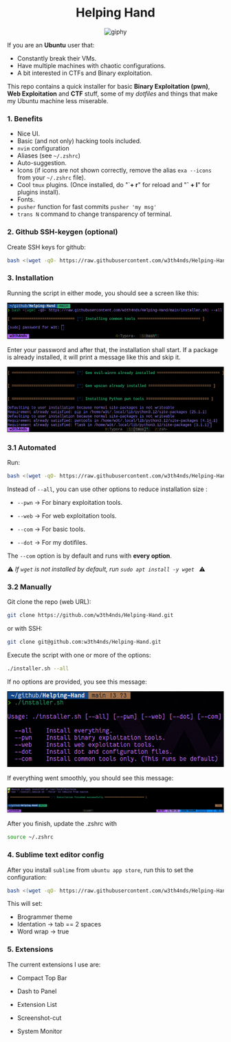<div align="center">
  <h1>
    Helping Hand
  </h1>
</div>

<div align="center">
  <img src="https://media1.tenor.com/m/lxpfB01kWpcAAAAC/bromance-sig-curtis.gif" alt="giphy">
</div>

If you are an **Ubuntu** user that:

* Constantly break their VMs. 
* Have multiple machines with chaotic configurations.
* A bit interested in CTFs and Binary exploitation.

This repo contains a quick installer for basic **Binary Exploitation (pwn)**, **Web Exploitation** and **CTF** stuff, some of my *dotfiles* and things that make my Ubuntu machine less miserable. 

### 1. Benefits

* Nice UI.
* Basic (and not only) hacking tools included.
* `nvim` configuration
* Aliases (see `~/.zshrc`)
* Auto-suggestion.
* Icons (if icons are not shown correctly, remove the alias `exa --icons` from your `~/.zshrc` file).
* Cool `tmux` plugins. (Once installed, do "\`**+ r**" for reload and "**\` + I**" for plugins install).
* Fonts.
* `pusher` function for fast commits `pusher 'my msg'`
* `trans N` command to change transparency of terminal. 

### 2. Github SSH-keygen (optional)

Create SSH keys for github:

```bash
bash <(wget -qO- https://raw.githubusercontent.com/w3th4nds/Helping-Hand/main/ssh_key_git.sh) -u "username" -e "your@mail"
```

### 3. Installation

Running the script in either mode, you should see a screen like this: 

![](assets/install.png)

Enter your password and after that, the installation shall start. If a package is already installed, it will print a message like this and skip it.

![](assets/pre-ins.png)

### 3.1 Automated

Run:
```bash
bash <(wget -qO- https://raw.githubusercontent.com/w3th4nds/Helping-Hand/main/installer.sh) --all
```

Instead of `--all`, you can use other options to reduce installation size :

* `--pwn` -> For binary exploitation tools.
* `--web` -> For web exploitation tools.

* `--com` -> For basic tools.
* `--dot` -> For my dotifiles.

The `--com` option is by default and runs with **every option**. 

⚠️ *If `wget` is not installed by default, run `sudo apt install -y wget `* ⚠️

 ### 3.2 Manually

Git clone the repo (web URL): 

```bash
git clone https://github.com/w3th4nds/Helping-Hand.git
```

or with SSH:

```bash
git clone git@github.com:w3th4nds/Helping-Hand.git
```

Execute the script with one or more of the options:

```bash
./installer.sh --all
```

If no options are provided, you see this message: 

![](assets/inter.png)

If everything went smoothly, you should see this message: 

![](assets/suc.png)

After you finish, update the .zshrc with 

```bash
source ~/.zshrc
```

### 4. Sublime text editor config

After you install `sublime` from `ubuntu app store`, run this to set the configuration:

```bash
bash <(wget -qO- https://raw.githubusercontent.com/w3th4nds/Helping-Hand/main/sublime.sh)
```

This will set:

* Brogrammer theme
* Identation -> tab == 2 spaces
* Word wrap -> true

### 5. Extensions

The current extensions I use are:

* Compact Top Bar
* Dash to Panel
* Extension List

* Screenshot-cut
* System Monitor
